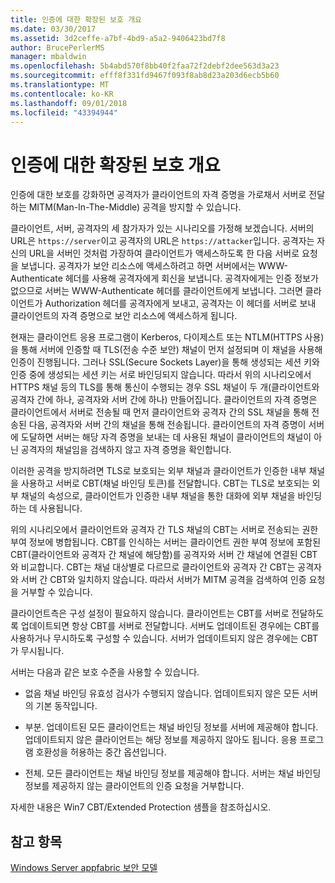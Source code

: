 ```yaml
---
title: 인증에 대한 확장된 보호 개요
ms.date: 03/30/2017
ms.assetid: 3d2ceffe-a7bf-4bd9-a5a2-9406423bd7f8
author: BrucePerlerMS
manager: mbaldwin
ms.openlocfilehash: 5b4abd570f8bb40f2faa72f2debf2dee563d3a23
ms.sourcegitcommit: efff8f331fd9467f093f8ab8d23a203d6ecb5b60
ms.translationtype: MT
ms.contentlocale: ko-KR
ms.lasthandoff: 09/01/2018
ms.locfileid: "43394944"
---
```

# <a name="extended-protection-for-authentication-overview"></a>인증에 대한 확장된 보호 개요
인증에 대한 보호를 강화하면 공격자가 클라이언트의 자격 증명을 가로채서 서버로 전달하는 MITM(Man-In-The-Middle) 공격을 방지할 수 있습니다.  
  
 클라이언트, 서버, 공격자의 세 참가자가 있는 시나리오를 가정해 보겠습니다. 서버의 URL은 `https://server`이고 공격자의 URL은 `https://attacker`입니다. 공격자는 자신의 URL을 서버인 것처럼 가장하여 클라이언트가 액세스하도록 한 다음 서버로 요청을 보냅니다. 공격자가 보안 리소스에 액세스하려고 하면 서버에서는 WWW-Authenticate 헤더를 사용해 공격자에게 회신을 보냅니다. 공격자에게는 인증 정보가 없으므로 서버는 WWW-Authenticate 헤더를 클라이언트에게 보냅니다. 그러면 클라이언트가 Authorization 헤더를 공격자에게 보내고, 공격자는 이 헤더를 서버로 보내 클라이언트의 자격 증명으로 보안 리소스에 액세스하게 됩니다.  
  
 현재는 클라이언트 응용 프로그램이 Kerberos, 다이제스트 또는 NTLM(HTTPS 사용)을 통해 서버에 인증할 때 TLS(전송 수준 보안) 채널이 먼저 설정되며 이 채널을 사용해 인증이 진행됩니다. 그러나 SSL(Secure Sockets Layer)을 통해 생성되는 세션 키와 인증 중에 생성되는 세션 키는 서로 바인딩되지 않습니다. 따라서 위의 시나리오에서 HTTPS 채널 등의 TLS를 통해 통신이 수행되는 경우 SSL 채널이 두 개(클라이언트와 공격자 간에 하나, 공격자와 서버 간에 하나) 만들어집니다. 클라이언트의 자격 증명은 클라이언트에서 서버로 전송될 때 먼저 클라이언트와 공격자 간의 SSL 채널을 통해 전송된 다음, 공격자와 서버 간의 채널을 통해 전송됩니다. 클라이언트의 자격 증명이 서버에 도달하면 서버는 해당 자격 증명을 보내는 데 사용된 채널이 클라이언트의 채널이 아닌 공격자의 채널임을 검색하지 않고 자격 증명을 확인합니다.  
  
 이러한 공격을 방지하려면 TLS로 보호되는 외부 채널과 클라이언트가 인증한 내부 채널을 사용하고 서버로 CBT(채널 바인딩 토큰)를 전달합니다. CBT는 TLS로 보호되는 외부 채널의 속성으로, 클라이언트가 인증한 내부 채널을 통한 대화에 외부 채널을 바인딩하는 데 사용됩니다.  
  
 위의 시나리오에서 클라이언트와 공격자 간 TLS 채널의 CBT는 서버로 전송되는 권한 부여 정보에 병합됩니다. CBT를 인식하는 서버는 클라이언트 권한 부여 정보에 포함된 CBT(클라이언트와 공격자 간 채널에 해당함)를 공격자와 서버 간 채널에 연결된 CBT와 비교합니다. CBT는 채널 대상별로 다르므로 클라이언트와 공격자 간 CBT는 공격자와 서버 간 CBT와 일치하지 않습니다. 따라서 서버가 MITM 공격을 검색하여 인증 요청을 거부할 수 있습니다.  
  
 클라이언트측은 구성 설정이 필요하지 않습니다. 클라이언트는 CBT를 서버로 전달하도록 업데이트되면 항상 CBT를 서버로 전달합니다. 서버도 업데이트된 경우에는 CBT를 사용하거나 무시하도록 구성할 수 있습니다. 서버가 업데이트되지 않은 경우에는 CBT가 무시됩니다.  
  
 서버는 다음과 같은 보호 수준을 사용할 수 있습니다.  
  
-   없음 채널 바인딩 유효성 검사가 수행되지 않습니다. 업데이트되지 않은 모든 서버의 기본 동작입니다.  
  
-   부분. 업데이트된 모든 클라이언트는 채널 바인딩 정보를 서버에 제공해야 합니다. 업데이트되지 않은 클라이언트는 해당 정보를 제공하지 않아도 됩니다. 응용 프로그램 호환성을 허용하는 중간 옵션입니다.  
  
-   전체. 모든 클라이언트는 채널 바인딩 정보를 제공해야 합니다. 서버는 채널 바인딩 정보를 제공하지 않는 클라이언트의 인증 요청을 거부합니다.  
  
 자세한 내용은 Win7 CBT/Extended Protection 샘플을 참조하십시오.  
  
## <a name="see-also"></a>참고 항목  
 [Windows Server appfabric 보안 모델](https://go.microsoft.com/fwlink/?LinkID=201279&clcid=0x409)
